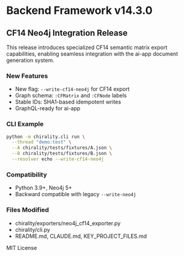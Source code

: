 # Backend Framework v14.3.0

## CF14 Neo4j Integration Release

This release introduces specialized CF14 semantic matrix export capabilities, enabling seamless integration with the ai-app document generation system.

### New Features
- New flag: `--write-cf14-neo4j` for CF14 export
- Graph schema: `:CFMatrix` and `:CFNode` labels
- Stable IDs: SHA1-based idempotent writes
- GraphQL-ready for ai-app

### CLI Example
```bash
python -m chirality.cli run \
  --thread "demo:test" \
  --A chirality/tests/fixtures/A.json \
  --B chirality/tests/fixtures/B.json \
  --resolver echo --write-cf14-neo4j
```

### Compatibility
- Python 3.9+, Neo4j 5+
- Backward compatible with legacy `--write-neo4j`

### Files Modified
- chirality/exporters/neo4j_cf14_exporter.py
- chirality/cli.py
- README.md, CLAUDE.md, KEY_PROJECT_FILES.md

MIT License
